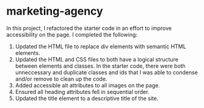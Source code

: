 # marketing-agency

In this project, I refactored the starter code in an effort to improve accessibility on the page. I completed the following:

1. Updated the HTML file to replace div elements with semantic HTML elements.
2. Updated the HTML and CSS files to both have a logical structure between elements and classes. In the starter code, there were both unneccessary and duplicate classes and ids that I was able to condense and/or remove to clean up the code.
3. Added accessible alt attributes to all images on the page.
4. Ensured all heading attributes fell in sequential order.
5. Updated the title element to a descriptive title of the site.
